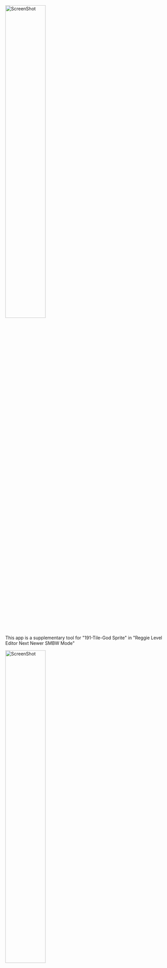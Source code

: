 <img src="https://github.com/user-attachments/assets/6cca0028-689c-47b7-aa66-39083a9c69a8" width="50%" alt="ScreenShot">

This app is a supplementary tool for "191-Tile-God Sprite" in "Reggie Level Editor Next Newer SMBW Mode"


<img src="https://github.com/user-attachments/assets/00382a6a-7ce9-47b9-bccb-18e1ca64d311" width="50%" alt="ScreenShot">
